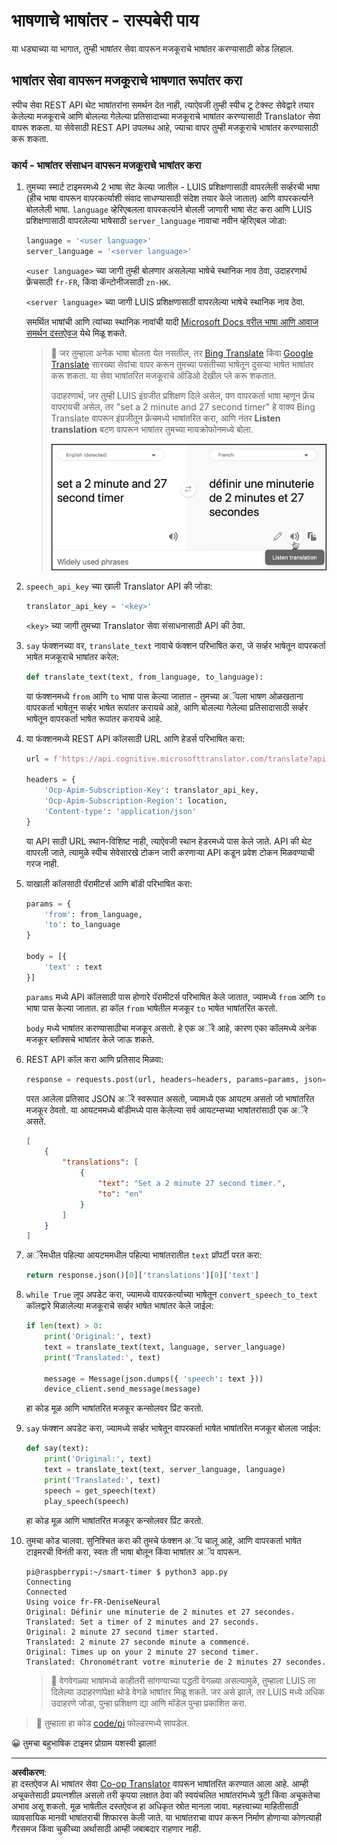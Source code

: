 <!--
CO_OP_TRANSLATOR_METADATA:
{
  "original_hash": "bbb5aa34221fe129dd3ce4d9ec33831a",
  "translation_date": "2025-08-27T13:31:53+00:00",
  "source_file": "6-consumer/lessons/4-multiple-language-support/pi-translate-speech.md",
  "language_code": "mr"
}
-->
# भाषणाचे भाषांतर - रास्पबेरी पाय

या धड्याच्या या भागात, तुम्ही भाषांतर सेवा वापरून मजकूराचे भाषांतर करण्यासाठी कोड लिहाल.

## भाषांतर सेवा वापरून मजकूराचे भाषणात रूपांतर करा

स्पीच सेवा REST API थेट भाषांतरांना समर्थन देत नाही, त्याऐवजी तुम्ही स्पीच टू टेक्स्ट सेवेद्वारे तयार केलेल्या मजकूराचे आणि बोलल्या गेलेल्या प्रतिसादाच्या मजकूराचे भाषांतर करण्यासाठी Translator सेवा वापरू शकता. या सेवेसाठी REST API उपलब्ध आहे, ज्याचा वापर तुम्ही मजकूराचे भाषांतर करण्यासाठी करू शकता.

### कार्य - भाषांतर संसाधन वापरून मजकूराचे भाषांतर करा

1. तुमच्या स्मार्ट टाइमरमध्ये 2 भाषा सेट केल्या जातील - LUIS प्रशिक्षणासाठी वापरलेली सर्व्हरची भाषा (हीच भाषा वापरून वापरकर्त्याशी संवाद साधण्यासाठी संदेश तयार केले जातात) आणि वापरकर्त्याने बोललेली भाषा. `language` व्हेरिएबलला वापरकर्त्याने बोलली जाणारी भाषा सेट करा आणि LUIS प्रशिक्षणासाठी वापरलेल्या भाषेसाठी `server_language` नावाचा नवीन व्हेरिएबल जोडा:

    ```python
    language = '<user language>'
    server_language = '<server language>'
    ```

    `<user language>` च्या जागी तुम्ही बोलणार असलेल्या भाषेचे स्थानिक नाव ठेवा, उदाहरणार्थ फ्रेंचसाठी `fr-FR`, किंवा कॅन्टोनीजसाठी `zn-HK`.

    `<server language>` च्या जागी LUIS प्रशिक्षणासाठी वापरलेल्या भाषेचे स्थानिक नाव ठेवा.

    समर्थित भाषांची आणि त्यांच्या स्थानिक नावांची यादी [Microsoft Docs वरील भाषा आणि आवाज समर्थन दस्तऐवज](https://docs.microsoft.com/azure/cognitive-services/speech-service/language-support?WT.mc_id=academic-17441-jabenn#speech-to-text) येथे मिळू शकते.

    > 💁 जर तुम्हाला अनेक भाषा बोलता येत नसतील, तर [Bing Translate](https://www.bing.com/translator) किंवा [Google Translate](https://translate.google.com) सारख्या सेवांचा वापर करून तुमच्या पसंतीच्या भाषेतून दुसऱ्या भाषेत भाषांतर करू शकता. या सेवा भाषांतरित मजकूराचे ऑडिओ देखील प्ले करू शकतात.
    >
    > उदाहरणार्थ, जर तुम्ही LUIS इंग्रजीत प्रशिक्षण दिले असेल, पण वापरकर्ता भाषा म्हणून फ्रेंच वापरायची असेल, तर "set a 2 minute and 27 second timer" हे वाक्य Bing Translate वापरून इंग्रजीतून फ्रेंचमध्ये भाषांतरित करा, आणि नंतर **Listen translation** बटण वापरून भाषांतर तुमच्या मायक्रोफोनमध्ये बोला.
    >
    > ![Bing Translate वरील Listen translation बटण](../../../../../translated_images/bing-translate.348aa796d6efe2a92f41ea74a5cf42bb4c63d6faaa08e7f46924e072a35daa48.mr.png)

1. `speech_api_key` च्या खाली Translator API की जोडा:

    ```python
    translator_api_key = '<key>'
    ```

    `<key>` च्या जागी तुमच्या Translator सेवा संसाधनासाठी API की ठेवा.

1. `say` फंक्शनच्या वर, `translate_text` नावाचे फंक्शन परिभाषित करा, जे सर्व्हर भाषेतून वापरकर्ता भाषेत मजकूराचे भाषांतर करेल:

    ```python
    def translate_text(text, from_language, to_language):
    ```

    या फंक्शनमध्ये `from` आणि `to` भाषा पास केल्या जातात - तुमच्या अॅपला भाषण ओळखताना वापरकर्ता भाषेतून सर्व्हर भाषेत रूपांतर करायचे आहे, आणि बोलल्या गेलेल्या प्रतिसादासाठी सर्व्हर भाषेतून वापरकर्ता भाषेत रूपांतर करायचे आहे.

1. या फंक्शनमध्ये REST API कॉलसाठी URL आणि हेडर्स परिभाषित करा:

    ```python
    url = f'https://api.cognitive.microsofttranslator.com/translate?api-version=3.0'

    headers = {
        'Ocp-Apim-Subscription-Key': translator_api_key,
        'Ocp-Apim-Subscription-Region': location,
        'Content-type': 'application/json'
    }
    ```

    या API साठी URL स्थान-विशिष्ट नाही, त्याऐवजी स्थान हेडरमध्ये पास केले जाते. API की थेट वापरली जाते, त्यामुळे स्पीच सेवेसारखे टोकन जारी करणाऱ्या API कडून प्रवेश टोकन मिळवण्याची गरज नाही.

1. याखाली कॉलसाठी पॅरामीटर्स आणि बॉडी परिभाषित करा:

    ```python
    params = {
        'from': from_language,
        'to': to_language
    }

    body = [{
        'text' : text
    }]
    ```

    `params` मध्ये API कॉलसाठी पास होणारे पॅरामीटर्स परिभाषित केले जातात, ज्यामध्ये `from` आणि `to` भाषा पास केल्या जातात. हा कॉल `from` भाषेतील मजकूर `to` भाषेत भाषांतरित करतो.

    `body` मध्ये भाषांतर करण्यासाठीचा मजकूर असतो. हे एक अॅरे आहे, कारण एका कॉलमध्ये अनेक मजकूर ब्लॉक्सचे भाषांतर केले जाऊ शकते.

1. REST API कॉल करा आणि प्रतिसाद मिळवा:

    ```python
    response = requests.post(url, headers=headers, params=params, json=body)
    ```

    परत आलेला प्रतिसाद JSON अॅरे स्वरूपात असतो, ज्यामध्ये एक आयटम असतो जो भाषांतरित मजकूर ठेवतो. या आयटममध्ये बॉडीमध्ये पास केलेल्या सर्व आयटम्सच्या भाषांतरांसाठी एक अॅरे असते.

    ```json
    [
        {
            "translations": [
                {
                    "text": "Set a 2 minute 27 second timer.",
                    "to": "en"
                }
            ]
        }
    ]
    ```

1. अॅरेमधील पहिल्या आयटममधील पहिल्या भाषांतरातील `text` प्रॉपर्टी परत करा:

    ```python
    return response.json()[0]['translations'][0]['text']
    ```

1. `while True` लूप अपडेट करा, ज्यामध्ये वापरकर्त्याच्या भाषेतून `convert_speech_to_text` कॉलद्वारे मिळालेल्या मजकूराचे सर्व्हर भाषेत भाषांतर केले जाईल:

    ```python
    if len(text) > 0:
        print('Original:', text)
        text = translate_text(text, language, server_language)
        print('Translated:', text)

        message = Message(json.dumps({ 'speech': text }))
        device_client.send_message(message)
    ```

    हा कोड मूळ आणि भाषांतरित मजकूर कन्सोलवर प्रिंट करतो.

1. `say` फंक्शन अपडेट करा, ज्यामध्ये सर्व्हर भाषेतून वापरकर्ता भाषेत भाषांतरित मजकूर बोलला जाईल:

    ```python
    def say(text):
        print('Original:', text)
        text = translate_text(text, server_language, language)
        print('Translated:', text)
        speech = get_speech(text)
        play_speech(speech)
    ```

    हा कोड मूळ आणि भाषांतरित मजकूर कन्सोलवर प्रिंट करतो.

1. तुमचा कोड चालवा. सुनिश्चित करा की तुमचे फंक्शन अॅप चालू आहे, आणि वापरकर्ता भाषेत टाइमरची विनंती करा, स्वतः ती भाषा बोलून किंवा भाषांतर अॅप वापरून.

    ```output
    pi@raspberrypi:~/smart-timer $ python3 app.py
    Connecting
    Connected
    Using voice fr-FR-DeniseNeural
    Original: Définir une minuterie de 2 minutes et 27 secondes.
    Translated: Set a timer of 2 minutes and 27 seconds.
    Original: 2 minute 27 second timer started.
    Translated: 2 minute 27 seconde minute a commencé.
    Original: Times up on your 2 minute 27 second timer.
    Translated: Chronométrant votre minuterie de 2 minutes 27 secondes.
    ```

    > 💁 वेगवेगळ्या भाषांमध्ये काहीतरी सांगण्याच्या पद्धती वेगळ्या असल्यामुळे, तुम्हाला LUIS ला दिलेल्या उदाहरणांपेक्षा थोडे वेगळे भाषांतर मिळू शकते. जर असे झाले, तर LUIS मध्ये अधिक उदाहरणे जोडा, पुन्हा प्रशिक्षण द्या आणि मॉडेल पुन्हा प्रकाशित करा.

> 💁 तुम्हाला हा कोड [code/pi](../../../../../6-consumer/lessons/4-multiple-language-support/code/pi) फोल्डरमध्ये सापडेल.

😀 तुमचा बहुभाषिक टाइमर प्रोग्राम यशस्वी झाला!

---

**अस्वीकरण**:  
हा दस्तऐवज AI भाषांतर सेवा [Co-op Translator](https://github.com/Azure/co-op-translator) वापरून भाषांतरित करण्यात आला आहे. आम्ही अचूकतेसाठी प्रयत्नशील असलो तरी कृपया लक्षात ठेवा की स्वयंचलित भाषांतरांमध्ये त्रुटी किंवा अचूकतेचा अभाव असू शकतो. मूळ भाषेतील दस्तऐवज हा अधिकृत स्रोत मानला जावा. महत्त्वाच्या माहितीसाठी व्यावसायिक मानवी भाषांतराची शिफारस केली जाते. या भाषांतराचा वापर करून निर्माण होणाऱ्या कोणत्याही गैरसमज किंवा चुकीच्या अर्थासाठी आम्ही जबाबदार राहणार नाही.
